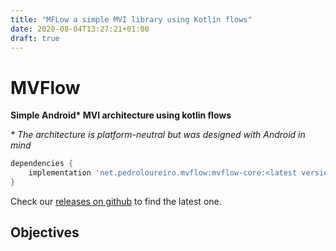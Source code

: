 ```yaml
---
title: "MFLow a simple MVI library using Kotlin flows"
date: 2020-08-04T13:27:21+01:00
draft: true
---
```


# MVFlow
**Simple Android\* MVI architecture using kotlin flows**

 _\* The architecture is platform-neutral but was designed with Android in mind_

```groovy
dependencies {
    implementation 'net.pedroloureiro.mvflow:mvflow-core:<latest version>'
}
```

Check our [releases on github](https://github.com/pedroql/mvflow/releases) to find the latest one.

## Objectives
